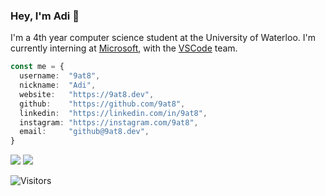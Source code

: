### Hey, I'm Adi :wave:

I'm a 4th year computer science student at the University of Waterloo. I'm currently interning at [Microsoft](https://github.com/microsoft), with the [VSCode](https://github.com/microsoft/vscode) team.

```typescript
const me = {
  username:  "9at8",
  nickname:  "Adi",
  website:   "https://9at8.dev",
  github:    "https://github.com/9at8",
  linkedin:  "https://linkedin.com/in/9at8",
  instagram: "https://instagram.com/9at8",
  email:     "github@9at8.dev",
}
```

<img src="https://github-readme-stats.vercel.app/api?username=9at8&show_icons=true&count_private=true" />

<img src="https://github-readme-stats.vercel.app/api/top-langs?username=9at8&layout=compact&hide=python" />

![Visitors](https://visitor-badge.laobi.icu/badge?page_id=9at8.9at8)
